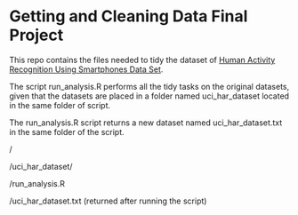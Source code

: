 # Getting and Cleaning Data Final Project

This repo contains the files needed to tidy the dataset of [Human Activity Recognition Using Smartphones Data Set](http://archive.ics.uci.edu/ml/datasets/Human+Activity+Recognition+Using+Smartphones).

The script run_analysis.R performs all the tidy tasks on the original datasets, given that the datasets are placed in a folder named uci_har_dataset located in the same folder of script.

The run_analysis.R script returns a new dataset named uci_har_dataset.txt in the same folder of the script.

/

/uci_har_dataset/

/run_analysis.R

/uci_har_dataset.txt (returned after running the script)
